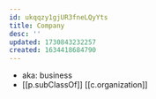 ```yaml
---
id: ukqqzy1gjUR3fneLQyYts
title: Company
desc: ''
updated: 1730843232257
created: 1634418684790
---
```




- aka: business
- [[p.subClassOf]] [[c.organization]]
